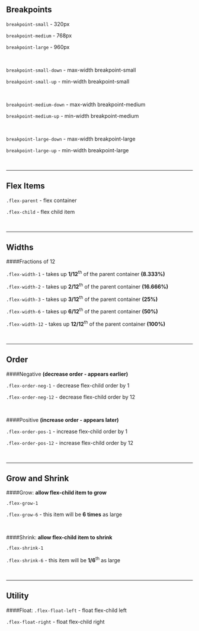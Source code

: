 Breakpoints
-----------
`breakpoint-small` - 320px

`breakpoint-medium` - 768px

`breakpoint-large` - 960px

<br>

`breakpoint-small-down` - max-width breakpoint-small

`breakpoint-small-up` - min-width breakpoint-small

<br>

`breakpoint-medium-down` - max-width breakpoint-medium

`breakpoint-medium-up` - min-width breakpoint-medium

<br>

`breakpoint-large-down` - max-width breakpoint-large

`breakpoint-large-up` - min-width breakpoint-large

<br>

___

Flex Items
-----------

`.flex-parent` - flex container 

`.flex-child` - flex child item

<br>

___

Widths
-----------
####Fractions of 12

`.flex-width-1` - takes up **1/12**<sup>th</sup> of the parent container **(8.333%)**

`.flex-width-2` - takes up **2/12**<sup>th</sup> of the parent container **(16.666%)**

`.flex-width-3` - takes up **3/12**<sup>th</sup> of the parent container **(25%)**

`.flex-width-6` - takes up **6/12**<sup>th</sup> of the parent container **(50%)**

`.flex-width-12` - takes up **12/12**<sup>th</sup> of the parent container **(100%)**

<br>

___

Order
-----------

####Negative
**(decrease order - appears earlier)**

`.flex-order-neg-1` - decrease flex-child order by 1

`.flex-order-neg-12` - decrease flex-child order by 12

<br>

####Positive
**(increase order - appears later)**

`.flex-order-pos-1` - increase flex-child order by 1

`.flex-order-pos-12` - increase flex-child order by 12

<br>

___

Grow and Shrink
-----------

####Grow:
**allow flex-child item to grow**

`.flex-grow-1`

`.flex-grow-6` - this item will be **6 times** as large

<br>

####Shrink:
**allow flex-child item to shrink**

`.flex-shrink-1`

`.flex-shrink-6` - this item will be **1/6**<sup>th</sup> as large

<br>

___

Utility
-----------

####Float:
`.flex-float-left` - float flex-child left

`.flex-float-right` - float flex-child right

<br>
